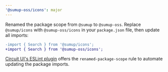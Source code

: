 ```yaml
---
'@sumup-oss/icons': major
---
```


Renamed the package scope from `@sumup` to `@sumup-oss`. Replace `@sumup/icons` with `@sumup-oss/icons` in your `package.json` file, then update all imports:

```diff
-import { Search } from '@sumup/icons';
+import { Search } from '@sumup-oss/icons';
```

[Circuit UI's ESLint plugin](https://circuit.sumup.com/?path=/docs/packages-eslint-plugin-circuit-ui--docs) offers the `renamed-package-scope` rule to automate updating the package imports.

